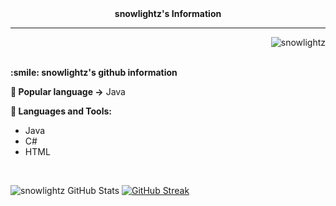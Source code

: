 <div align="center"><strong>snowlightz's Information</strong></div>
<hr>
<p align="right"><img src="https://komarev.com/ghpvc/?username=snowlightz&label=Views&color=0e75b6&style=flat" alt="snowlightz"></p>
<br>
<strong>:smile: snowlightz's github information</strong>
<br>

<b>🔗 Popular language -></b> Java
<br>

<b>🔧 Languages and Tools:</b>
- <a target="_blank" rel="noreferrer">Java</a> 
- <a target="_blank" rel="noreferrer">C#</a>
- <a target="_blank" rel="noreferrer">HTML</a>

<br>

![snowlightz GitHub Stats](https://stats.hyochan.dev/api/github-stats-advanced?login=snowlightz)
[![GitHub Streak](https://github-readme-streak-stats.herokuapp.com/?user=snowlightz&show_icon=true&locale=en&theme=github-dark-blue)](https://git.io/streak-stats)
